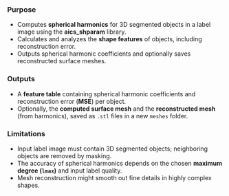 ### Purpose
- Computes **spherical harmonics** for 3D segmented objects in a label image using the **aics_shparam** library.
- Calculates and analyzes the **shape features** of objects, including reconstruction error.
- Outputs spherical harmonic coefficients and optionally saves reconstructed surface meshes.

### Outputs
- A **feature table** containing spherical harmonic coefficients and reconstruction error (**MSE**) per object.
- Optionally, the **computed surface mesh** and the **reconstructed mesh** (from harmonics), saved as `.stl` files in a new `meshes` folder.

### Limitations
- Input label image must contain 3D segmented objects; neighboring objects are removed by masking.
- The accuracy of spherical harmonics depends on the chosen **maximum degree (`lmax`)** and input label quality.
- Mesh reconstruction might smooth out fine details in highly complex shapes.
